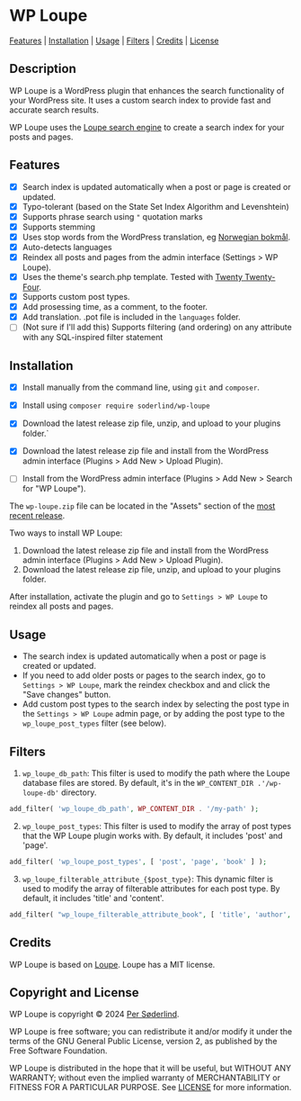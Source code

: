 # WP Loupe

[Features](#features) | [Installation](#installation) | [Usage](#usage) | [Filters](#filters) | [Credits](#credits) | [License](#license)

## Description

WP Loupe is a WordPress plugin that enhances the search functionality of your WordPress site. It uses a custom search index to provide fast and accurate search results.

WP Loupe uses the [Loupe search engine](https://github.com/loupe-php/loupe/blob/main/README.md) to create a search index for your posts and pages.

## Features

- [x] Search index is updated automatically when a post or page is created or updated.
- [x] Typo-tolerant (based on the State Set Index Algorithm and Levenshtein)
- [x] Supports phrase search using `"` quotation marks
- [x] Supports stemming
- [x] Uses stop words from the WordPress translation, eg [Norwegian bokmål](https://translate.wordpress.org/projects/wp/dev/nb/default/?filters%5Bstatus%5D=either&filters%5Boriginal_id%5D=70980&filters%5Btranslation_id%5D=2917948).
- [x] Auto-detects languages
- [x] Reindex all posts and pages from the admin interface (Settings > WP Loupe).
- [x] Uses the theme's search.php template. Tested with [Twenty Twenty-Four](https://wordpress.org/themes/twentytwentyfour/).
- [x] Supports custom post types.
- [x] Add prosessing time, as a comment, to the footer.
- [x] Add translation. .pot file is included in the `languages` folder.
- [ ] \(Not sure if I'll add this) Supports filtering (and ordering) on any attribute with any SQL-inspired filter statement

## Installation

- [x] Install manually from the command line, using `git` and `composer`.
- [x] Install using `composer require soderlind/wp-loupe`
- [x] Download the latest release zip file, unzip, and upload to your plugins folder.`
- [x] Download the latest release zip file and install from the WordPress admin interface (Plugins > Add New > Upload Plugin).
- [ ] Install from the WordPress admin interface (Plugins > Add New > Search for "WP Loupe").


The `wp-loupe.zip` file can be located in the "Assets" section of the [most recent release](https://github.com/soderlind/wp-loupe/releases/latest).

Two ways to install WP Loupe:
1. Download the latest release zip file and install from the WordPress admin interface (Plugins > Add New > Upload Plugin).
2. Download the latest release zip file, unzip, and upload to your plugins folder.

After installation, activate the plugin and go to `Settings > WP Loupe` to reindex all posts and pages.

## Usage

- The search index is updated automatically when a post or page is created or updated.
- If you need to add older posts or pages to the search index, go to `Settings > WP Loupe`, mark the reindex checkbox and and click the "Save changes" button.
- Add custom post types to the search index by selecting the post type in the `Settings > WP Loupe` admin page, or by adding the post type to the `wp_loupe_post_types` filter (see below).

## Filters

1. `wp_loupe_db_path`: This filter is used to modify the path where the Loupe database files are stored. By default, it's in the `WP_CONTENT_DIR .'/wp-loupe-db'` directory.

```php
add_filter( 'wp_loupe_db_path', WP_CONTENT_DIR . '/my-path' );
```

2. `wp_loupe_post_types`: This filter is used to modify the array of post types that the WP Loupe plugin works with. By default, it includes 'post' and 'page'.

```php
add_filter( 'wp_loupe_post_types', [ 'post', 'page', 'book' ] );
```

3. `wp_loupe_filterable_attribute_{$post_type}`: This dynamic filter is used to modify the array of filterable attributes for each post type. By default, it includes 'title' and 'content'.

```php
add_filter( "wp_loupe_filterable_attribute_book", [ 'title', 'author', 'isbn' ] );
```

## Credits

WP Loupe is based on [Loupe](https://github.com/loupe-php/loupe/). Loupe has a MIT license.

## Copyright and License

WP Loupe is copyright © 2024 [Per Søderlind](http://github.com/soderlind).

WP Loupe is free software; you can redistribute it and/or modify it under the terms of the GNU General Public License, version 2, as published by the Free Software Foundation.

WP Loupe is distributed in the hope that it will be useful, but WITHOUT ANY WARRANTY; without even the implied warranty of MERCHANTABILITY or FITNESS FOR A PARTICULAR PURPOSE. See [LICENSE](LICENSE) for more information.
